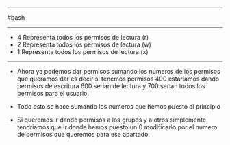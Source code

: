 
-----------
#bash

-------------

- 4 Representa todos los permisos de lectura (r)
- 2 Representa todos los permisos de lectura (w)
- 1 Representa todos los permisos de lectura (x)

---------------------

- Ahora ya podemos dar permisos sumando los numeros de los permisos que queramos dar es decir si tenemos permisos 400 estariamos dando permisos de escritura 600 serian de lectura  y 700 serian todos los permisos para el usuario. 

- Todo esto se hace sumando los numeros que hemos puesto al principio

- Si queremos ir dando permisos a los grupos y a otros simplemente tendriamos que ir donde hemos puesto un 0 modificarlo por el numero de permisos que queremos para ese apartado. 



